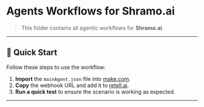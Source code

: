 # Agents Workflows for Shramo.ai

> This folder contains all agentic workflows for **Shramo.ai**.

---

## 🚀 Quick Start

Follow these steps to use the workflow:

1. **Import** the `mainAgent.json` file into [make.com](https://www.make.com/).
2. **Copy** the webhook URL and add it to [retell.ai](https://www.retell.ai/).
3. **Run a quick test** to ensure the scenario is working as expected.

---
